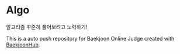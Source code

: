 # Algo
알고리즘 꾸준히 풀어보려고 노력하기!

This is a auto push repository for Baekjoon Online Judge created with [BaekjoonHub](https://github.com/BaekjoonHub/BaekjoonHub).
